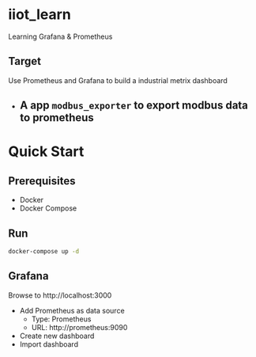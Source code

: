 # iiot_learn
Learning Grafana &amp; Prometheus

## Target
Use Prometheus and Grafana to build a industrial metrix dashboard

- A app `modbus_exporter` to export modbus data to prometheus
  -  


# Quick Start
## Prerequisites
- Docker
- Docker Compose

## Run
```bash
docker-compose up -d
```

## Grafana
Browse to http://localhost:3000
- Add Prometheus as data source
  - Type: Prometheus
  - URL: http://prometheus:9090
- Create new dashboard
- Import dashboard
 



